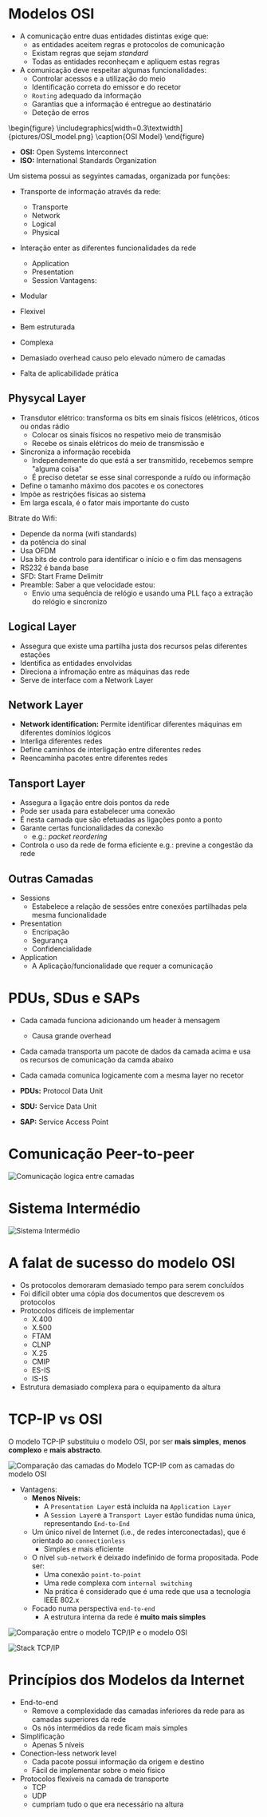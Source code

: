 # Modelos OSI
- A comunicação entre duas entidades distintas exige que:
	- as entidades aceitem regras e protocolos de comunicação
	- Existam regras que sejam _standard_
	- Todas as entidades reconheçam e apliquem estas regras
- A comunicação deve respeitar algumas funcionalidades:
	- Controlar acessos e a utilização do meio
	- Identificação correta do emissor e do recetor
	- `Routing` adequado da informação
	- Garantias que a informação é entregue ao destinatário
	- Deteção de erros


\begin{figure}
\includegraphics[width=0.3\textwidth]{pictures/OSI_model.png}
\caption{OSI Model}
\end{figure}

- **OSI:** Open Systems Interconnect
- **ISO:** International Standards Organization


Um sistema possui as segyintes camadas, organizada por funções:

- Transporte de informação através da rede:
	- Transporte
	- Network
	- Logical
	- Physical
- Interação enter as diferentes funcionalidades da rede
	- Application
	- Presentation
	- Session
Vantagens:

- Modular
- Flexivel
- Bem estruturada


- Complexa
- Demasiado overhead causo pelo elevado número de camadas
- Falta de aplicabilidade prática


## Physycal Layer
- Transdutor elétrico: transforma os bits em sinais físicos (elétricos, óticos ou ondas rádio
	- Colocar os sinais físicos no respetivo meio de transmisão
	- Recebe os sinais elétricos do meio de transmissão e 
- Sincroniza a informação recebida
	- Independemente do que está a ser transmitido, recebemos sempre "alguma coisa"
	- É preciso detetar se esse sinal corresponde a ruído ou informação
- Define o tamanho máximo dos pacotes e os conectores
- Impõe as restrições físicas ao sistema
- Em larga escala, é o fator mais importante do custo


Bitrate do Wifi:

- Depende da norma (wifi standards)
- da potência do sinal
- Usa OFDM
- Usa bits de controlo para identificar o início e o fim das mensagens
- RS232 é banda base
- SFD: Start Frame Delimitr
- Preamble: Saber a que velocidade estou:
	- Envio uma sequência de relógio e usando uma PLL faço a extração do relógio e sincronizo

## Logical Layer
- Assegura que existe uma partilha justa dos recursos pelas diferentes estações
- Identifica as entidades envolvidas
- Direciona a infromação entre as máquinas das rede
- Serve de interface com a Network Layer


## Network Layer
- **Network identification:** Permite identificar diferentes máquinas em diferentes domínios lógicos
- Interliga diferentes redes
- Define caminhos de interligação entre diferentes redes
- Reencaminha pacotes entre diferentes redes

## Tansport Layer
- Assegura a ligação entre dois pontos da rede
- Pode ser usada para estabelecer uma conexão
- É nesta camada que são efetuadas as ligações ponto a ponto
- Garante certas funcionalidades da conexão
	- e.g.: _packet reordering_
- Controla o uso da rede de forma eficiente
	 e.g.: previne a congestão da rede

## Outras Camadas
- Sessions
	- Estabelece a relação de sessões entre conexões partilhadas pela mesma funcionalidade
- Presentation
	- Encripação
	- Segurança
	- Confidencialidade
- Application
	- A Aplicação/funcionalidade que requer a comunicação

# PDUs, SDus e SAPs
- Cada camada funciona adicionando um header à mensagem
	- Causa grande overhead
- Cada camada transporta um pacote de dados da camada acima e usa os recursos de comunicação da camda abaixo
- Cada camada comunica logicamente com a mesma layer no recetor


- **PDUs:** Protocol Data Unit
- **SDU:** Service Data Unit
- **SAP:** Service Access Point
 
# Comunicação Peer-to-peer
![Comunicação logica entre camadas](pictures/interlayer_comm.png)

# Sistema Intermédio
![Sistema Intermédio](pictures/middle_system.png)


# A falat de sucesso do modelo OSI
- Os protocolos demoraram demasiado tempo para serem concluídos
- Foi difícil obter uma cópia dos documentos que descrevem os protocolos
- Protocolos difíceis de implementar
	- X.400
	- X.500
	- FTAM
	- CLNP
	- X.25
	- CMIP
	- ES-IS
	- IS-IS
- Estrutura demasiado complexa para o equipamento da altura


# TCP-IP vs OSI
O modelo TCP-IP substituiu o modelo OSI, por ser **mais simples**, **menos complexo** e **mais abstracto**.

![Comparação das camadas do Modelo TCP-IP com as camadas do modelo OSI](pictures/tcp_ip_vs_osi.png)

- Vantagens:
	- **Menos Níveis:**
		- A `Presentation Layer` está incluída na `Application Layer`
		- A `Session Layer`e a `Transport Layer` estão fundidas numa única, representando `End-to-End`
	- Um único nível de Internet (i.e., de redes interconectadas), que é orientado ao `connectionless`
		- Simples e mais eficiente
	- O nível `sub-network` é deixado indefinido de forma propositada. Pode ser:
		- Uma conexão `point-to-point` 
		- Uma rede complexa com `internal switching`
		- Na prática é considerado que é uma rede que usa a tecnologia IEEE 802.x
	- Focado numa perspectiva `end-to-end`
		- A estrutura interna da rede é **muito mais simples**
	
![Comparação entre o modelo TCP/IP e o modelo OSI](pictures/tcp_ip_vs_osi_2.png)

![Stack TCP/IP](pictures/tcp_ip_stack.png)

# Princípios dos Modelos da Internet
- End-to-end
	- Remove a complexidade das camadas inferiores da rede para as camadas superiores da rede
	- Os nós intermédios da rede ficam mais simples
- Simplificação
	- Apenas 5 níveis
- Conection-less network level
	- Cada pacote possui informação da origem e destino
	- Fácil de implementar sobre o meio físico
- Protocolos flexíveis na camada de transporte
	- TCP 
	- UDP
	- cumpriam tudo o que era necessário na altura





